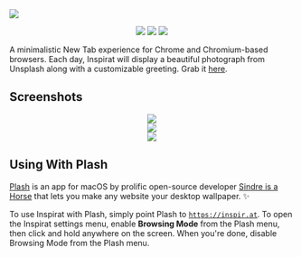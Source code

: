 <a href="#top" id="top">
  <img src="https://user-images.githubusercontent.com/441546/97067108-36361800-156f-11eb-9feb-cda79013a35b.png" style="max-width: 100%">
</a>
<p align="center">
  <a href="https://travis-ci.com/darkobits/inspirat"><img src="https://img.shields.io/travis/com/darkobits/inspirat/master?style=flat-square"></a>
  <a href="https://bit.ly/inspirat-chrome"><img src="https://img.shields.io/chrome-web-store/v/fpdbdpjcibecigaedhhkfbikpnllleeo.svg?style=flat-square"></a>
  <a href="https://conventionalcommits.org"><img src="https://img.shields.io/badge/conventional%20commits-1.0.0-027dc6.svg?style=flat-square"></a>
</p>

A minimalistic New Tab experience for Chrome and Chromium-based browsers. Each day, Inspirat will
display a beautiful photograph from Unsplash along with a customizable greeting. Grab it
[here](https://bit.ly/inspirat-chrome).

## Screenshots

<p align="center">
  <img src="https://user-images.githubusercontent.com/441546/97097859-5f1fe100-1633-11eb-81bd-a59c4265f06a.png">
  <br>
  <img src="https://user-images.githubusercontent.com/441546/97097792-68f51480-1632-11eb-87b0-23c519de3af7.png">
  <br>
  <img src="https://user-images.githubusercontent.com/441546/97097790-672b5100-1632-11eb-823c-66e741bb895d.png">
</p>

## Using With Plash

[Plash](https://sindresorhus.com/plash) is an app for macOS by prolific open-source developer
[Sindre is a Horse](https://sindresorhus.com/) that lets you make any website your desktop wallpaper. ✨

To use Inspirat with Plash, simply point Plash to [`https://inspir.at`](https://inspir.at). To open the
Inspirat settings menu, enable **Browsing Mode** from the Plash menu, then click and hold anywhere on
the screen. When you're done, disable Browsing Mode from the Plash menu.
